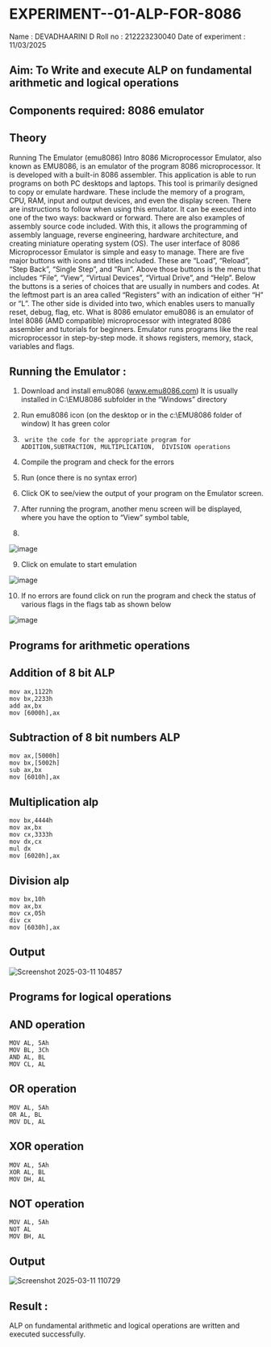# EXPERIMENT--01-ALP-FOR-8086
Name : DEVADHAARINI D
Roll no : 212223230040
Date of experiment : 11/03/2025





## Aim: To Write and execute ALP on fundamental arithmetic and logical operations
## Components required: 8086  emulator 
## Theory 
Running The Emulator (emu8086) Intro 8086 Microprocessor Emulator, also known as EMU8086, is an emulator of the program 8086 microprocessor. It is developed with a built-in 8086 assembler. This application is able to run programs on both PC desktops and laptops. This tool is primarily designed to copy or emulate hardware. These include the memory of a program, CPU, RAM, input and output devices, and even the display screen. There are instructions to follow when using this emulator. It can be executed into one of the two ways: backward or forward. There are also examples of assembly source code included. With this, it allows the programming of assembly language, reverse engineering, hardware architecture, and creating miniature operating system (OS). The user interface of 8086 Microprocessor Emulator is simple and easy to manage. There are five major buttons with icons and titles included. These are “Load”, “Reload”, “Step Back”, “Single Step”, and “Run”. Above those buttons is the menu that includes “File”, “View”, “Virtual Devices”, “Virtual Drive”, and “Help”. Below the buttons is a series of choices that are usually in numbers and codes. At the leftmost part is an area called “Registers” with an indication of either “H” or “L”. The other side is divided into two, which enables users to manually reset, debug, flag, etc. What is 8086 emulator emu8086 is an emulator of Intel 8086 (AMD compatible) microprocessor with integrated 8086 assembler and tutorials for beginners. Emulator runs programs like the real microprocessor in step-by-step mode. it shows registers, memory, stack, variables and flags.


 ## Running the Emulator :
1.	Download and install emu8086 (www.emu8086.com) It is usually installed in C:\EMU8086 subfolder in the “Windows” directory
2.	  Run  emu8086 icon (on the desktop or in the c:\EMU8086 folder of window) It has green color 
 
 
3.		write the code for the appropriate program for ADDITION,SUBTRACTION, MULTIPLICATION,  DIVISION operations 

4.	 Compile the program and check for the errors 
5.	Run (once there is no syntax error) 

6.	Click OK to see/view the output of your program on the Emulator screen. 


7.	After running the program, another menu screen will be displayed, where you have the option to “View” symbol table,
8.	 


![image](https://user-images.githubusercontent.com/36288975/189273263-d65baae9-4b8f-4723-afb3-c0ffa4052b04.png)











9.	Click on emulate to start emulation 








![image](https://user-images.githubusercontent.com/36288975/189273273-9bb36ec1-e2e8-4892-8d35-37707332bfdc.png)








10.	If no errors are found click on run the program and check the status of various flags in the flags tab as shown below 






![image](https://user-images.githubusercontent.com/36288975/189273277-113a2a33-4a40-4ff8-95a5-ecd3a1f504fe.png)







## Programs for arithmetic  operations

## Addition  of 8 bit ALP 
```
mov ax,1122h
mov bx,2233h 
add ax,bx  
mov [6000h],ax
```
## Subtraction   of 8 bit numbers  ALP 
```
mov ax,[5000h]
mov bx,[5002h]
sub ax,bx 
mov [6010h],ax
```
## Multiplication alp 
```
mov bx,4444h
mov ax,bx
mov cx,3333h
mov dx,cx
mul dx
mov [6020h],ax
```
## Division alp 
```
mov bx,10h
mov ax,bx
mov cx,05h
div cx
mov [6030h],ax
```
## Output  
![Screenshot 2025-03-11 104857](https://github.com/user-attachments/assets/a4e7727f-e204-4039-b1ca-0f0ff9b96d99)

## Programs for logical operations

## AND operation
```
MOV AL, 5Ah  
MOV BL, 3Ch  
AND AL, BL   
MOV CL, AL 
```
## OR operation 
```
MOV AL, 5Ah  
OR AL, BL    
MOV DL, AL
```
## XOR operation 
```
MOV AL, 5Ah  
XOR AL, BL   
MOV DH, AL
```
## NOT operation 
```
MOV AL, 5Ah  
NOT AL       
MOV BH, AL
```
## Output
![Screenshot 2025-03-11 110729](https://github.com/user-attachments/assets/36ca76d7-87e2-4441-8be4-9eaa58a2c13f)

## Result :
ALP on fundamental arithmetic and logical operations are written and executed successfully.









